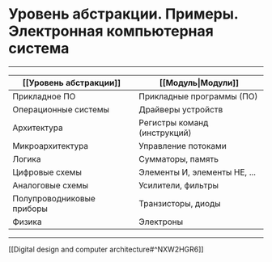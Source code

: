 # Уровень абстракции. Примеры. Электронная компьютерная система

---

| **[[Уровень абстракции]]** | **[[Модуль\|Модули]]**       |
| -------------------------- | ---------------------------- |
| Прикладное ПО              | Прикладные программы (ПО)    |
| Операционные системы       | Драйверы устройств           |
| Архитектура                | Регистры команд (инструкций) |
| Микроархитектура           | Управление потоками          |
| Логика                     | Сумматоры, память            |
| Цифровые схемы             | Элементы И, элементы НЕ, ... |
| Аналоговые схемы           | Усилители, фильтры           |
| Полупроводниковые приборы  | Транзисторы, диоды           |
| Физика                     | Электроны                    |

---

[[Digital design and computer architecture#^NXW2HGR6]]